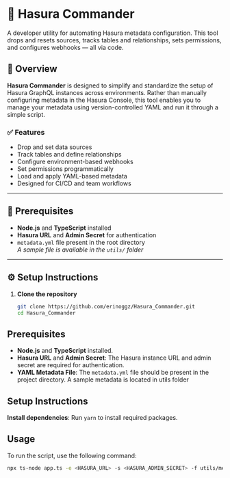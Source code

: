# 🚀 Hasura Commander

A developer utility for automating Hasura metadata configuration. This tool drops and resets sources, tracks tables and relationships, sets permissions, and configures webhooks — all via code.

## 📌 Overview

**Hasura Commander** is designed to simplify and standardize the setup of Hasura GraphQL instances across environments. Rather than manually configuring metadata in the Hasura Console, this tool enables you to manage your metadata using version-controlled YAML and run it through a simple script.

### ✅ Features
- Drop and set data sources
- Track tables and define relationships
- Configure environment-based webhooks
- Set permissions programmatically
- Load and apply YAML-based metadata
- Designed for CI/CD and team workflows

---

## 🧰 Prerequisites

- **Node.js** and **TypeScript** installed
- **Hasura URL** and **Admin Secret** for authentication
- `metadata.yml` file present in the root directory  
  _A sample file is available in the `utils/` folder_

---

## ⚙️ Setup Instructions

1. **Clone the repository**
   ```bash
   git clone https://github.com/erinoggz/Hasura_Commander.git
   cd Hasura_Commander


## Prerequisites

- **Node.js** and **TypeScript** installed.
- **Hasura URL** and **Admin Secret**: The Hasura instance URL and admin secret are required for authentication.
- **YAML Metadata File**: The `metadata.yml` file should be present in the project directory. A sample metadata is located in utils folder

## Setup Instructions

**Install dependencies**: Run `yarn` to install required packages.

## Usage

To run the script, use the following command:
```bash
npx ts-node app.ts -e <HASURA_URL> -s <HASURA_ADMIN_SECRET> -f utils/metadata.yml
```
